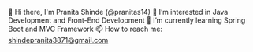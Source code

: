 👋 Hi there, I'm Pranita Shinde (@pranitas14)
👀 I’m interested in Java Development and Front-End Development
🌱 I’m currently learning Spring Boot and MVC Framework
📫 How to reach me: shindepranita3871@gmail.com

